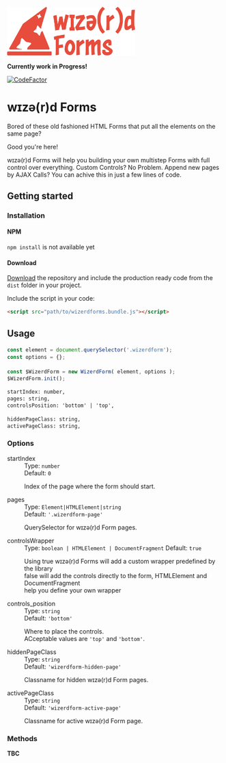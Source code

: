 <img src="https://raw.githubusercontent.com/SteinRein/wizerd-forms/master/assets/wizerd-forms-logo.svg" width="300">

<b>Currently work in Progress!</b>

[![CodeFactor](https://www.codefactor.io/repository/github/steinrein/wizerd-forms/badge)](https://www.codefactor.io/repository/github/steinrein/wizerd-forms)

# wɪzə(r)d Forms
Bored of these old fashioned HTML Forms that put all the elements on the same page?

Good you're here!

wɪzə(r)d Forms will help you building your own multistep Forms with full control over everything. Custom Controls? No Problem. Append new pages by AJAX Calls? You can achive this in just a few lines of code.

## Getting started

### Installation

#### NPM
`npm install` is not available yet

#### Download
[Download](https://github.com/SteinRein/wizerd-forms/archive/master.zip) the repository and include the production ready code from the <code>dist</code> folder in your project.

Include the script in your code:
```html
<script src="path/to/wizerdforms.bundle.js"></script>
```

## Usage
```javascript
const element = document.querySelector('.wizerdform');
const options = {};

const $WizerdForm = new WizerdForm( element, options );
$WizerdForm.init();
```

	startIndex: number,
	pages: string,
	controlsPosition: 'bottom' | 'top',
	
	hiddenPageClass: string,
	activePageClass: string,

### Options
<dl>
  <dt>startIndex</dt>
  <dd>
    Type: <code>number</code><br>
    Default: <code>0</code>
    <p>
      Index of the page where the form should start.
    </p>
  </dd>
  <dt>pages</dt>
  <dd>
    Type: <code>Element|HTMLElement|string</code><br>
    Default: <code>'.wizerdform-page'</code>
    <p>
			QuerySelector for wɪzə(r)d Form pages.
    </p>
  </dd>
	<dt>controlsWrapper</dt>
	<dd>
		Type: <code>boolean | HTMLElement | DocumentFragment</code>
		Default: <code>true</code>
		<p>
			Using true wɪzə(r)d Forms will add a custom wrapper predefined by the library<br>
			false will add the controls directly to the form, HTMLElement and DocumentFragment<br>
			help you define your own wrapper
		</p>
	</dd>
  <dt>controls_position</dt>
  <dd>
    Type: <code>string</code><br>
    Default: <code>'bottom'</code>
    <p>
      Where to place the controls.<br>
      ACceptable values are <code>'top'</code> and <code>'bottom'</code>.
    </p>
  </dd>
  <dt>hiddenPageClass</dt>
  <dd>
    Type: <code>string</code><br>
    Default: <code>'wizerdform-hidden-page'</code>
    <p>
      Classname for hidden wɪzə(r)d Form pages.
    </p>
  </dd>
  <dt>activePageClass</dt>
  <dd>
    Type: <code>string</code><br>
    Default: <code>'wizerdform-active-page'</code>
    <p>
      Classname for active wɪzə(r)d Form page.
    </p>
  </dd>
</dl>

### Methods

**TBC**
